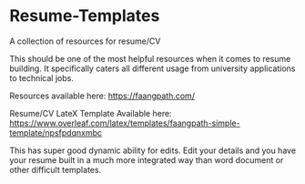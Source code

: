 # Resume-Templates
A collection of resources for resume/CV


This should be one of the most helpful resources when it comes to resume building. It specifically caters all different usage from university applications to technical jobs.

Resources available here: https://faangpath.com/

Resume/CV LateX Template Available here: https://www.overleaf.com/latex/templates/faangpath-simple-template/npsfpdqnxmbc

This has super good dynamic ability for edits. Edit your details and you have your resume built in a much more integrated way than word document or other difficult templates.
